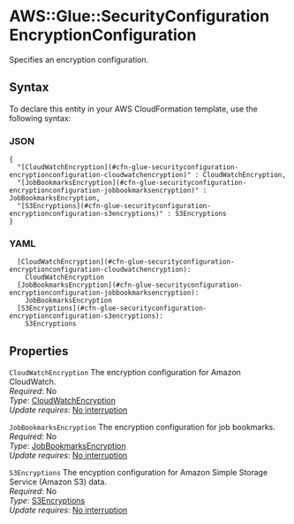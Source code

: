# AWS::Glue::SecurityConfiguration EncryptionConfiguration<a name="aws-properties-glue-securityconfiguration-encryptionconfiguration"></a>

Specifies an encryption configuration\.

## Syntax<a name="aws-properties-glue-securityconfiguration-encryptionconfiguration-syntax"></a>

To declare this entity in your AWS CloudFormation template, use the following syntax:

### JSON<a name="aws-properties-glue-securityconfiguration-encryptionconfiguration-syntax.json"></a>

```
{
  "[CloudWatchEncryption](#cfn-glue-securityconfiguration-encryptionconfiguration-cloudwatchencryption)" : CloudWatchEncryption,
  "[JobBookmarksEncryption](#cfn-glue-securityconfiguration-encryptionconfiguration-jobbookmarksencryption)" : JobBookmarksEncryption,
  "[S3Encryptions](#cfn-glue-securityconfiguration-encryptionconfiguration-s3encryptions)" : S3Encryptions
}
```

### YAML<a name="aws-properties-glue-securityconfiguration-encryptionconfiguration-syntax.yaml"></a>

```
  [CloudWatchEncryption](#cfn-glue-securityconfiguration-encryptionconfiguration-cloudwatchencryption):
    CloudWatchEncryption
  [JobBookmarksEncryption](#cfn-glue-securityconfiguration-encryptionconfiguration-jobbookmarksencryption):
    JobBookmarksEncryption
  [S3Encryptions](#cfn-glue-securityconfiguration-encryptionconfiguration-s3encryptions):
    S3Encryptions
```

## Properties<a name="aws-properties-glue-securityconfiguration-encryptionconfiguration-properties"></a>

`CloudWatchEncryption` <a name="cfn-glue-securityconfiguration-encryptionconfiguration-cloudwatchencryption"></a>
The encryption configuration for Amazon CloudWatch\.  
_Required_: No  
_Type_: [CloudWatchEncryption](aws-properties-glue-securityconfiguration-cloudwatchencryption.md)  
_Update requires_: [No interruption](https://docs.aws.amazon.com/AWSCloudFormation/latest/UserGuide/using-cfn-updating-stacks-update-behaviors.html#update-no-interrupt)

`JobBookmarksEncryption` <a name="cfn-glue-securityconfiguration-encryptionconfiguration-jobbookmarksencryption"></a>
The encryption configuration for job bookmarks\.  
_Required_: No  
_Type_: [JobBookmarksEncryption](aws-properties-glue-securityconfiguration-jobbookmarksencryption.md)  
_Update requires_: [No interruption](https://docs.aws.amazon.com/AWSCloudFormation/latest/UserGuide/using-cfn-updating-stacks-update-behaviors.html#update-no-interrupt)

`S3Encryptions` <a name="cfn-glue-securityconfiguration-encryptionconfiguration-s3encryptions"></a>
The encyption configuration for Amazon Simple Storage Service \(Amazon S3\) data\.  
_Required_: No  
_Type_: [S3Encryptions](aws-properties-glue-securityconfiguration-s3encryptions.md)  
_Update requires_: [No interruption](https://docs.aws.amazon.com/AWSCloudFormation/latest/UserGuide/using-cfn-updating-stacks-update-behaviors.html#update-no-interrupt)
